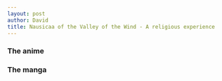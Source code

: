 ```yaml
---
layout: post
author: David
title: Nausicaa of the Valley of the Wind - A religious experience
---
```


### The anime


### The manga


